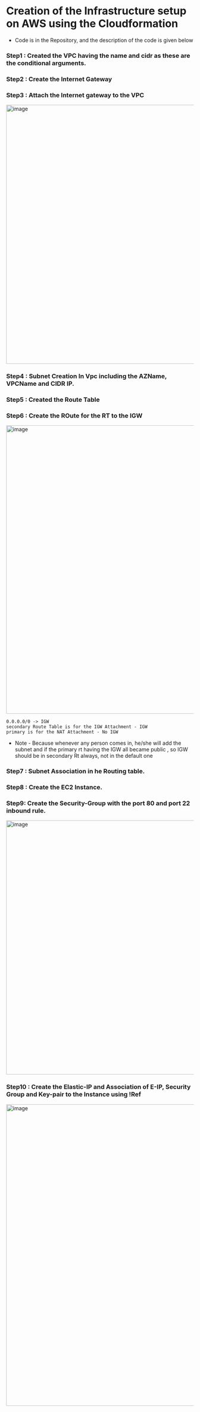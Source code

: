 # Creation of the Infrastructure setup on AWS using the Cloudformation 

- Code is in the Repository, and the description of the code is given below

### Step1 : Created the VPC having the name and cidr as these are the conditional arguments.

### Step2 : Create the Internet Gateway

### Step3 : Attach the Internet gateway to the VPC

<img width="695" alt="image" src="https://user-images.githubusercontent.com/67600604/203746399-b8fd9112-f20f-4437-9584-4e33184359c2.png">

### Step4 : Subnet Creation In Vpc including the AZName, VPCName and CIDR IP.

### Step5 : Created the Route Table 

### Step6 : Create the ROute for the RT to the IGW

<img width="774" alt="image" src="https://user-images.githubusercontent.com/67600604/203746607-ec6f0d08-f89b-4ac7-a299-ee6d39a1c396.png">

```
0.0.0.0/0 -> IGW
secondary Route Table is for the IGW Attachment - IGW
primary is for the NAT Attachment - No IGW
```
- Note - Because whenever any person comes in, he/she will add the subnet and if the primary rt having the IGW all became public , so IGW should be in secondary Rt always, not in the default one

### Step7 : Subnet Association in he Routing table.

### Step8 : Create the EC2 Instance.

### Step9: Create the Security-Group with the port 80 and port 22 inbound rule.

<img width="682" alt="image" src="https://user-images.githubusercontent.com/67600604/203746908-e3e994cb-fa70-4343-9afd-5284f6ff1ea8.png">

### Step10 : Create the Elastic-IP and Association of E-IP, Security Group and Key-pair to the Instance using !Ref 

<img width="809" alt="image" src="https://user-images.githubusercontent.com/67600604/203746799-38780b22-d332-4fcb-95fb-91e419efe7ac.png">






